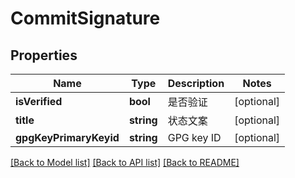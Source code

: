 # CommitSignature

## Properties

Name | Type | Description | Notes
------------ | ------------- | ------------- | -------------
**isVerified** | **bool** | 是否验证 | [optional] 
**title** | **string** | 状态文案 | [optional] 
**gpgKeyPrimaryKeyid** | **string** | GPG key ID | [optional] 

[[Back to Model list]](../../README.md#documentation-for-models) [[Back to API list]](../../README.md#documentation-for-api-endpoints) [[Back to README]](../../README.md)


